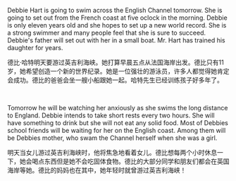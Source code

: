 Debbie Hart is going to swim across the English Channel tomorrow. She is going to set out from the French coast at five oclock in the morning. Debbie is only eleven years old and she hopes to set up a new world record. She is a strong swimmer and many people feel that she is sure to succeed. Debbie's father will set out with her in a small boat. Mr. Hart has trained his daughter for years.

德比·哈特明天要游过英吉利海峡。她打算早晨五点从法国海岸出发。德比只有11岁，她希望创造一个新的世界纪录。她是一位强壮的游泳员，许多人都觉得她肯定会成功。德比的爸爸会坐一艘小船跟她一起。哈特先生已经训练孩子好多年了。

    



Tomorrow he will be watching her anxiously as she swims the long distance to England. Debbie intends to take short rests every two hours. She will have something to drink but she will not eat any solid food. Most of Debbies school friends will be waiting for her on the English coast. Among them will be Debbies mother, who swam the Channel herself when she was a girl.

明天当女儿游过英吉利海峡时，他将焦急地看着女儿。德比想每两个小时休息一下，她会喝点东西但是她不会吃固体食物。德比的大部分同学和朋友们都会在英国海岸等她。德比的妈妈也在其中，她年轻时就曾游过英吉利海峡！
